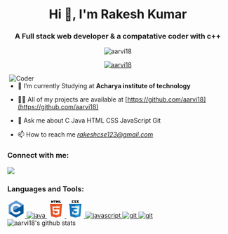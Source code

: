 

<!--
**aarvi18/aarvi18** is a ✨ _special_ ✨ repository because its `README.md` (this file) appears on your GitHub profile.

Here are some ideas to get you started:

- 🔭 I’m currently working on ...
- 🌱 I’m currently learning ...
- 👯 I’m looking to collaborate on ...
- 🤔 I’m looking for help with ...
- 💬 Ask me about ...
- 📫 How to reach me: ...
- 😄 Pronouns: ...
- ⚡ Fun fact: ...
-->

<body>
<h1 align="center">Hi 👋, I'm Rakesh Kumar</h1>
<h3 align="center">A Full stack web developer & a compatative coder with c++</h3>

<p align="center"> <img src="https://komarev.com/ghpvc/?username=aarvi18&label=Profile%20views&color=0e75b6&style=flat" alt="aarvi18" /> </p>

<p align="center"> <a href="https://github.com/ryo-ma/github-profile-trophy"><img src="https://github-profile-trophy.vercel.app/?username=aarvi18&theme=nord" alt="aarvi18" /></a> </p>
<img align="right" alt="Coder" width="500" src="https://camo.githubusercontent.com/9afefcbff89a66b497e623146404d0e0d51fd46d9cd4039f8580a339a2ad9cbc/68747470733a2f2f6d69726f2e6d656469756d2e636f6d2f6d61782f323830302f312a4255376630324c655165454c7a747178613865436d772e676966">

- 🌱 I’m currently Studying at **Acharya institute of technology**

- 👨‍💻 All of my projects are available at [https://github.com/aarvi18](https://github.com/aarvi18)

- 💬 Ask me about C Java HTML CSS JavaScript Git

- 📫 How to reach me *rakeshcse123@gmail.com*

<h3 align="left">Connect with me:</h3>
<p align="left">
    <a href="https://www.linkedin.com/in/rakesh-kumar-676a7b206/"><img align="left"rakesh-kumar-linkedin" width="40px" src="https://cdn.jsdelivr.net/npm/simple-icons@v3/icons/linkedin.svg" /></a>
</p>
<br>
<h3 align="left">Languages and Tools:</h3>
<p align="left"><a href="https://www.cprogramming.com/" target="_blank"> <img src="https://raw.githubusercontent.com/devicons/devicon/master/icons/c/c-original.svg" alt="c" width="40" height="40"/> </a> 
    <a href="https://www.java.com/en/" target="_blank"> <img src="https://www.vectorlogo.zone/logos/java/java-icon.svg" alt="java" width="40" height="40"/> </a> 
    <a href="https://www.w3.org/html/" target="_blank"> <img src="https://raw.githubusercontent.com/devicons/devicon/master/icons/html5/html5-original-wordmark.svg" alt="html5" width="40" height="40"/> </a> 
<a href="https://www.w3schools.com/css/" target="_blank"> <img src="https://raw.githubusercontent.com/devicons/devicon/master/icons/css3/css3-original-wordmark.svg" alt="css3" width="40" height="40"/> </a> 
<a href="https://www.w3schools.com/js/" target="_blank"> <img src="https://www.vectorlogo.zone/logos/javascript/javascript-icon.svg" alt="javascript" width="40" height="40"/> </a> 
<a href="https://git-scm.com/" target="_blank"> <img src="https://www.vectorlogo.zone/logos/git-scm/git-scm-icon.svg" alt="git" width="40" height="40"/> </a> 
<a href="https://aws.amazon.com/" target="_blank"> <img src="https://www.vectorlogo.zone/logos/amazon_aws/amazon_aws-icon.svg" alt="git" width="40" height="40"/> </a> 
   
<br>
<a href="https://github.com/anuraghazra/github-readme-stats">
  <img align="left" src="https://github-readme-stats.vercel.app/api?username=aarvi18&show_icons=true&include_all_commits=true&theme=onedark" alt="aarvi18's github stats" />
<!--   <img align="center" src="https://github-readme-stats.vercel.app/api/top-langs?username=aarvi18&show_icons=true&locale=en&layout=compact&theme=onedark" alt="aarvi18"/> -->
  

    
</a>


</body>


